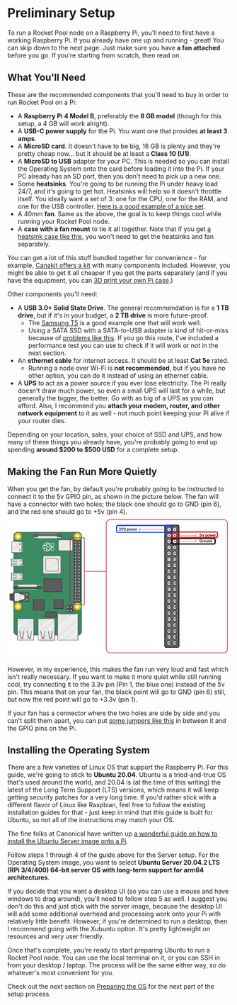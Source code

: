 # Preliminary Setup

To run a Rocket Pool node on a Raspberry Pi, you'll need to first have a working Raspberry Pi. 
If you already have one up and running - great! You can skip down to the next page.
Just make sure you have **a fan attached** before you go.
If you're starting from scratch, then read on.


## What You'll Need

These are the recommended components that you'll need to buy in order to run Rocket Pool on a Pi:
- A **Raspberry Pi 4 Model B**, preferably the **8 GB model** (though for this setup, a 4 GB will work alright).
- A **USB-C power supply** for the Pi. You want one that provides **at least 3 amps**.
- A **MicroSD card**. It doesn't have to be big, 16 GB is plenty and they're pretty cheap now... but it should be at least a **Class 10 (U1)**.
- A **MicroSD to USB** adapter for your PC. This is needed so you can install the Operating System onto the card before loading it into the Pi.
  If your PC already has an SD port, then you don't need to pick up a new one.
- Some **heatsinks**. You're going to be running the Pi under heavy load 24/7, and it's going to get hot.
  Heatsinks will help so it doesn't throttle itself. You ideally want a set of 3: one for the CPU, one for the RAM, and one for the USB controller.
  [Here is a good example of a nice set](https://www.canakit.com/raspberry-pi-4-heat-sinks.html).
- A 40mm **fan**. Same as the above, the goal is to keep things cool while running your Rocket Pool node.
- A **case with a fan mount** to tie it all together. Note that if you get [a heatsink case like this](https://www.amazon.com/Raspberry-Armor-Metal-Aluminium-Heatsink/dp/B07VWM4J4L), you won't need to get the heatsinks and fan separately.


You can get a lot of this stuff bundled together for convenience - for example, [Canakit offers a kit](https://www.amazon.com/CanaKit-Raspberry-8GB-Starter-Kit/dp/B08956GVXN) with many components included.
However, you might be able to get it all cheaper if you get the parts separately (and if you have the equipment, you can [3D print your own Pi case](https://www.thingiverse.com/thing:3793664).)

Other components you'll need:
- A **USB 3.0+ Solid State Drive**. The general recommendation is for a **1 TB drive**, but if it's in your budget, a **2 TB drive** is more future-proof.
  - The [Samsung T5](https://www.amazon.com/Samsung-T5-Portable-SSD-MU-PA1T0B/dp/B073H552FJ) is a good example one that will work well.
  - Using a SATA SSD with a SATA-to-USB adapter is kind of hit-or-miss because of [problems like this](https://www.raspberrypi.org/forums/viewtopic.php?f=28&t=245931).
    If you go this route, I've included a performance test you can use to check if it will work or not in the next section.
- An **ethernet cable** for internet access. It should be at least **Cat 5e** rated.
  - Running a node over Wi-Fi is **not recommended**, but if you have no other option, you can do it instead of using an ethernet cable.
- A **UPS** to act as a power source if you ever lose electricity.
  The Pi really doesn't draw much power, so even a small UPS will last for a while, but generally the bigger, the better. Go with as big of a UPS as you can afford.
  Also, I recommend you **attach your modem, router, and other network equipment** to it as well - not much point keeping your Pi alive if your router dies.

Depending on your location, sales, your choice of SSD and UPS, and how many of these things you already have, you're probably going to end up spending **around $200 to $500 USD** for a complete setup.


## Making the Fan Run More Quietly

When you get the fan, by default you're probably going to be instructed to connect it to the 5v GPIO pin, as shown in the picture below.
The fan will have a connector with two holes; the black one should go to GND (pin 6), and the red one should go to +5v (pin 4).
![hi](images/Pinout.png)

However, in my experience, this makes the fan run very loud and fast which isn't really necessary.
If you want to make it more quiet while still running cool, try connecting it to the 3.3v pin (Pin 1, the blue one) instead of the 5v pin.
This means that on your fan, the black point will go to GND (pin 6) still, but now the red point will go to +3.3v (pin 1).

If your fan has a connector where the two holes are side by side and you can't split them apart, you can put [some jumpers like this](https://www.amazon.com/GenBasic-Female-Solderless-Breadboard-Prototyping/dp/B077N7J6C4) in between it and the GPIO pins on the Pi.



## Installing the Operating System

There are a few varieties of Linux OS that support the Raspberry Pi. For this guide, we're going to stick to **Ubuntu 20.04**.
Ubuntu is a tried-and-true OS that's used around the world, and 20.04 is (at the time of this writing) the latest of the Long Term Support (LTS) versions, which means it will keep getting security patches for a very long time.
If you'd rather stick with a different flavor of Linux like Raspbian, feel free to follow the existing installation guides for that - just keep in mind that this guide is built for Ubuntu, so not all of the instructions may match your OS.

The fine folks at Canonical have written up [a wonderful guide on how to install the Ubuntu Server image onto a Pi](https://ubuntu.com/tutorials/how-to-install-ubuntu-on-your-raspberry-pi#1-overview). 

Follow steps 1 through 4 of the guide above for the Server setup.
For the Operating System image, you want to select **Ubuntu Server 20.04.2 LTS (RPi 3/4/400) 64-bit server OS with long-term support for arm64 architectures**.

If you decide that you want a desktop UI (so you can use a mouse and have windows to drag around), you'll need to follow step 5 as well.
I suggest you don't do this and just stick with the server image, because the desktop UI will add some additional overhead and processing work onto your Pi with relatively little benefit.
However, if you're determined to run a desktop, then I recommend going with the Xubuntu option.
It's pretty lightweight on resources and very user friendly.


Once that's complete, you're ready to start preparing Ubuntu to run a Rocket Pool node.
You can use the local terminal on it, or you can SSH in from your desktop / laptop.
The process will be the same either way, so do whatever's most convenient for you.

Check out the next section on [Preparing the OS](Preparing-the-OS.md) for the next part of the setup process.